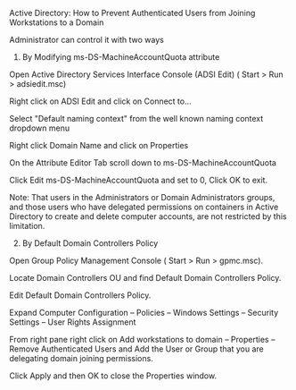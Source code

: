 Active Directory: How to Prevent Authenticated Users from Joining Workstations to a Domain


Administrator can control it with two ways

1. By Modifying ms-DS-MachineAccountQuota attribute

Open Active Directory Services Interface Console (ADSI Edit) ( Start > Run > adsiedit.msc)

Right click on ADSI Edit and click on Connect to... 

Select "Default naming context" from the well known naming context dropdown menu

Right click Domain Name and click on Properties

On the Attribute Editor Tab scroll down to  ms-DS-MachineAccountQuota 

Click Edit ms-DS-MachineAccountQuota and set to 0, Click OK to exit.

Note:
That users in the Administrators or Domain Administrators groups, and those users who have delegated permissions on containers in Active Directory to create and delete computer accounts, are not restricted by this limitation.

2. By Default Domain Controllers Policy

Open Group Policy Management Console ( Start > Run > gpmc.msc).

Locate Domain Controllers OU and find Default Domain Controllers Policy.

Edit Default Domain Controllers Policy.

Expand Computer Configuration – Policies – Windows Settings – Security Settings – User Rights Assignment

From right pane right click on Add workstations to domain – Properties – Remove Authenticated Users and Add the User or Group that you are delegating domain joining permissions.

Click Apply and then OK to close the Properties window. 
